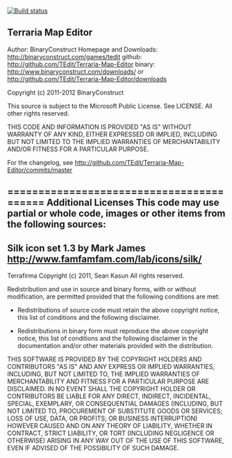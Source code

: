 [![Build status](https://ci.appveyor.com/api/projects/status/xi3k3j54un10a0o4?svg=true)](https://ci.appveyor.com/project/BinaryConstruct/terraria-map-editor)

## Terraria Map Editor
Author: BinaryConstruct
Homepage and Downloads: http://binaryconstruct.com/games/tedit
github: http://github.com/TEdit/Terraria-Map-Editor
binary: http://www.binaryconstruct.com/downloads/ or http://github.com/TEdit/Terraria-Map-Editor/downloads

Copyright (c) 2011-2012 BinaryConstruct
 
This source is subject to the Microsoft Public License.
See LICENSE.
All other rights reserved.

THIS CODE AND INFORMATION IS PROVIDED "AS IS" WITHOUT WARRANTY OF ANY KIND, 
EITHER EXPRESSED OR IMPLIED, INCLUDING BUT NOT LIMITED TO THE IMPLIED 
WARRANTIES OF MERCHANTABILITY AND/OR FITNESS FOR A PARTICULAR PURPOSE.


For the changelog, see 
http://github.com/TEdit/Terraria-Map-Editor/commits/master


=========================================
Additional Licenses
This code may use partial or whole code, images or other items from the following sources:
-----------------------------------------
Silk icon set 1.3 by Mark James
http://www.famfamfam.com/lab/icons/silk/
-----------------------------------------
Terrafirma
Copyright (c) 2011, Sean Kasun
All rights reserved.

Redistribution and use in source and binary forms, with or without
modification, are permitted provided that the following conditions are met:

* Redistributions of source code must retain the above copyright notice, this
  list of conditions and the following disclaimer.

* Redistributions in binary form must reproduce the above copyright notice,
  this list of conditions and the following disclaimer in the documentation
  and/or other materials provided with the distribution.

THIS SOFTWARE IS PROVIDED BY THE COPYRIGHT HOLDERS AND CONTRIBUTORS "AS IS"
AND ANY EXPRESS OR IMPLIED WARRANTIES, INCLUDING, BUT NOT LIMITED TO, THE
IMPLIED WARRANTIES OF MERCHANTABILITY AND FITNESS FOR A PARTICULAR PURPOSE
ARE DISCLAIMED. IN NO EVENT SHALL THE COPYRIGHT HOLDER OR CONTRIBUTORS BE
LIABLE FOR ANY DIRECT, INDIRECT, INCIDENTAL, SPECIAL, EXEMPLARY, OR
CONSEQUENTIAL DAMAGES (INCLUDING, BUT NOT LIMITED TO, PROCUREMENT OF
SUBSTITUTE GOODS OR SERVICES; LOSS OF USE, DATA, OR PROFITS; OR BUSINESS
INTERRUPTION) HOWEVER CAUSED AND ON ANY THEORY OF LIABILITY, WHETHER IN
CONTRACT, STRICT LIABILITY, OR TORT (INCLUDING NEGLIGENCE OR OTHERWISE)
ARISING IN ANY WAY OUT OF THE USE OF THIS SOFTWARE, EVEN IF ADVISED OF
THE POSSIBILITY OF SUCH DAMAGE.
